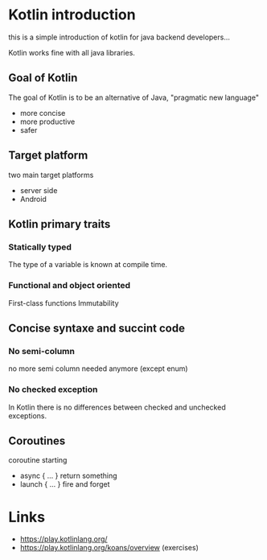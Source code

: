 # Kotlin introduction

this is a simple introduction of kotlin for java backend developers...

Kotlin works fine with all java libraries.

## Goal of Kotlin
The goal of Kotlin is to be an alternative of Java, "pragmatic new language" 
* more concise
* more productive
* safer

## Target platform
two main target platforms
* server side
* Android

## Kotlin primary traits

### Statically typed
The type of a variable is known at compile time.

### Functional and object oriented
First-class functions
Immutability

## Concise syntaxe and succint code
### No semi-column
no more semi column needed anymore (except enum)
### No checked exception
In Kotlin there is no differences between checked and unchecked exceptions.

## Coroutines
coroutine starting
* async { ... } return something
* launch { ... } fire and forget

# Links
* https://play.kotlinlang.org/ 
* https://play.kotlinlang.org/koans/overview (exercises)
